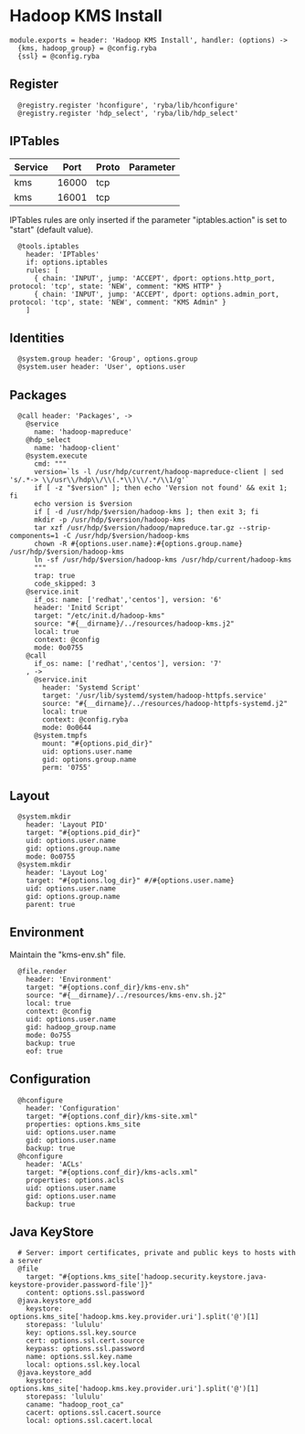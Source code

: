 
# Hadoop KMS Install

    module.exports = header: 'Hadoop KMS Install', handler: (options) ->
      {kms, hadoop_group} = @config.ryba
      {ssl} = @config.ryba

## Register

      @registry.register 'hconfigure', 'ryba/lib/hconfigure'
      @registry.register 'hdp_select', 'ryba/lib/hdp_select'

## IPTables

| Service  | Port  | Proto | Parameter                  |
| -------- | ----- | ----- | -------------------------- |
| kms      | 16000 | tcp   |                            |
| kms      | 16001 | tcp   |                            |

IPTables rules are only inserted if the parameter "iptables.action" is set to
"start" (default value).

      @tools.iptables
        header: 'IPTables'
        if: options.iptables
        rules: [
          { chain: 'INPUT', jump: 'ACCEPT', dport: options.http_port, protocol: 'tcp', state: 'NEW', comment: "KMS HTTP" }
          { chain: 'INPUT', jump: 'ACCEPT', dport: options.admin_port, protocol: 'tcp', state: 'NEW', comment: "KMS Admin" }
        ]

## Identities

      @system.group header: 'Group', options.group
      @system.user header: 'User', options.user

## Packages

      @call header: 'Packages', ->
        @service
          name: 'hadoop-mapreduce'
        @hdp_select
          name: 'hadoop-client'
        @system.execute
          cmd: """
          version=`ls -l /usr/hdp/current/hadoop-mapreduce-client | sed 's/.*-> \\/usr\\/hdp\\/\\(.*\\)\\/.*/\\1/g'`
          if [ -z "$version" ]; then echo 'Version not found' && exit 1; fi
          echo version is $version
          if [ -d /usr/hdp/$version/hadoop-kms ]; then exit 3; fi
          mkdir -p /usr/hdp/$version/hadoop-kms
          tar xzf /usr/hdp/$version/hadoop/mapreduce.tar.gz --strip-components=1 -C /usr/hdp/$version/hadoop-kms
          chown -R #{options.user.name}:#{options.group.name} /usr/hdp/$version/hadoop-kms
          ln -sf /usr/hdp/$version/hadoop-kms /usr/hdp/current/hadoop-kms
          """
          trap: true
          code_skipped: 3
        @service.init
          if_os: name: ['redhat','centos'], version: '6'
          header: 'Initd Script'
          target: "/etc/init.d/hadoop-kms"
          source: "#{__dirname}/../resources/hadoop-kms.j2"
          local: true
          context: @config
          mode: 0o0755
        @call
          if_os: name: ['redhat','centos'], version: '7'
        , ->
          @service.init
            header: 'Systemd Script'
            target: '/usr/lib/systemd/system/hadoop-httpfs.service'
            source: "#{__dirname}/../resources/hadoop-httpfs-systemd.j2"
            local: true
            context: @config.ryba
            mode: 0o0644
          @system.tmpfs
            mount: "#{options.pid_dir}"
            uid: options.user.name
            gid: options.group.name
            perm: '0755'

## Layout

      @system.mkdir
        header: 'Layout PID'
        target: "#{options.pid_dir}"
        uid: options.user.name
        gid: options.group.name
        mode: 0o0755
      @system.mkdir
        header: 'Layout Log'
        target: "#{options.log_dir}" #/#{options.user.name}
        uid: options.user.name
        gid: options.group.name
        parent: true

## Environment

Maintain the "kms-env.sh" file.

      @file.render
        header: 'Environment'
        target: "#{options.conf_dir}/kms-env.sh"
        source: "#{__dirname}/../resources/kms-env.sh.j2"
        local: true
        context: @config
        uid: options.user.name
        gid: hadoop_group.name
        mode: 0o755
        backup: true
        eof: true

## Configuration

      @hconfigure
        header: 'Configuration'
        target: "#{options.conf_dir}/kms-site.xml"
        properties: options.kms_site
        uid: options.user.name
        gid: options.user.name
        backup: true
      @hconfigure
        header: 'ACLs'
        target: "#{options.conf_dir}/kms-acls.xml"
        properties: options.acls
        uid: options.user.name
        gid: options.user.name
        backup: true

## Java KeyStore

      # Server: import certificates, private and public keys to hosts with a server
      @file
        target: "#{options.kms_site['hadoop.security.keystore.java-keystore-provider.password-file']}"
        content: options.ssl.password
      @java.keystore_add
        keystore: options.kms_site['hadoop.kms.key.provider.uri'].split('@')[1]
        storepass: 'lululu'
        key: options.ssl.key.source
        cert: options.ssl.cert.source
        keypass: options.ssl.password
        name: options.ssl.key.name
        local: options.ssl.key.local
      @java.keystore_add
        keystore: options.kms_site['hadoop.kms.key.provider.uri'].split('@')[1]
        storepass: 'lululu'
        caname: "hadoop_root_ca"
        cacert: options.ssl.cacert.source
        local: options.ssl.cacert.local
